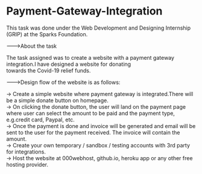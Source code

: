 # Payment-Gateway-Integration
This task was done under the Web Development and Designing Internship (GRIP) at the Sparks Foundation.

--->About the task

The task assigned was to create a website with a payment gateway integration.I have designed a website for donating <br>towards the Covid-19 relief funds.

--->Design flow of the website is as follows:

-> Create a simple website where payment gateway is integrated.There will be a simple donate button on homepage.<br>
-> On clicking the donate button, the user will land on the payment page where user can select the amount to be paid and the payment type, e.g.credit card, Paypal, etc.<br>
-> Once the payment is done and invoice will be generated and email will be sent to the user for the payment received. The invoice will contain the amount.<br>
-> Create your own temporary / sandbox / testing accounts with 3rd party for integrations.<br>
-> Host the website at 000webhost, github.io, heroku app or any other free hosting provider. 
